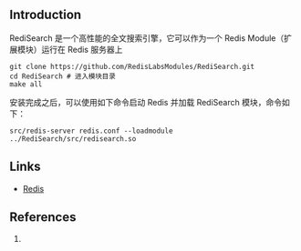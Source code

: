 ## Introduction



RediSearch 是一个高性能的全文搜索引擎，它可以作为一个 Redis Module（扩展模块）运行在 Redis 服务器上





```shell
git clone https://github.com/RedisLabsModules/RediSearch.git
cd RediSearch # 进入模块目录
make all
```



安装完成之后，可以使用如下命令启动 Redis 并加载 RediSearch 模块，命令如下：

```shell
src/redis-server redis.conf --loadmodule ../RediSearch/src/redisearch.so
```







## Links

- [Redis](/docs/CS/DB/Redis/Redis.md?id=struct)


## References

1. []()